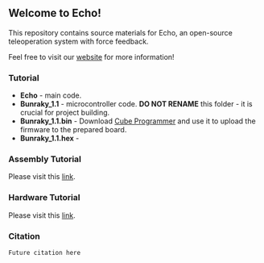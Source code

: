 ## Welcome to Echo!
This repository contains source materials for Echo, an open-source teleoperation system with force feedback.

Feel free to visit our [website](https://eterwait.github.io/Echo/) for more information!


### Tutorial

- **Echo** - main code.
- **Bunraky_1.1** - microcontroller code. **DO NOT RENAME** this folder - it is crucial for project building.
- **Bunraky_1.1.bin** - Download [Cube Programmer](https://www.st.com/en/development-tools/stm32cubeprog.html) and use it to upload the firmware to the prepared board.
- **Bunraky_1.1.hex** - 
 


### Assembly Tutorial

Please visit this [link](https://eterwait.github.io/Echo/Assembly).

### Hardware Tutorial

Please visit this [link](https://eterwait.github.io/Echo/Hardware).

### Citation

```
Future citation here
```
